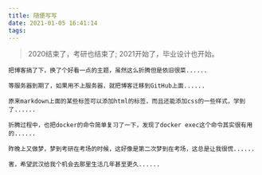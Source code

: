 ```yaml
---
title: 随便写写
date: 2021-01-05 16:41:14
tags:
---
```


> 2020结束了，考研也结束了;
> 2021开始了，毕业设计也开始。



	把博客搞了下，换了个好看一点的主题，虽然这么折腾但是依旧很菜......

	等服务器到期了，如果用不上服务器，就把博客迁移到GitHub上面......

	原来markdown上面的某些标签可以添加html的标签，而且还能添加css的一些样式，学到了......

	折腾过程中，也把docker的命令简单复习了一下，发现了docker exec这个命令其实很有用的......

	昨晚上又做梦，梦到考研在考场的时候，这好像是第二次梦到在考场，这总是让我很慌......

	害，希望武汉给我个机会去那里生活几年甚至更久......